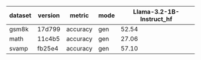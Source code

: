 | dataset | version | metric | mode | Llama-3.2-1B-Instruct_hf |
|----- | ----- | ----- | ----- | -----|
| gsm8k | 17d799 | accuracy | gen | 52.54 |
| math | 11c4b5 | accuracy | gen | 27.06 |
| svamp | fb25e4 | accuracy | gen | 57.10 |
